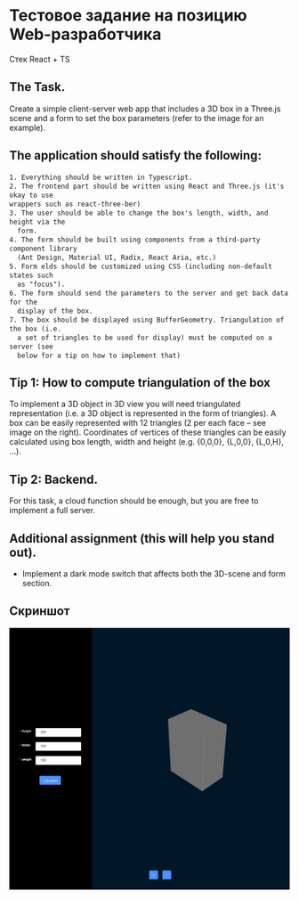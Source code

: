 # Тестовое задание на позицию Web-разработчика

Стек React + TS

## The Task.

Create a simple client-server web app that includes a 3D box in a Three.js scene and a
form to set the box parameters (refer to the image for an example).

## The application should satisfy the following:

    1. Everything should be written in Typescript.
    2. The frontend part should be written using React and Three.js (it's okay to use
    wrappers such as react-three-ber)
    3. The user should be able to change the box's length, width, and height via the
      form.
    4. The form should be built using components from a third-party component library
      (Ant Design, Material UI, Radix, React Aria, etc.)
    5. Form elds should be customized using CSS (including non-default states such
      as "focus").
    6. The form should send the parameters to the server and get back data for the
      display of the box.
    7. The box should be displayed using BufferGeometry. Triangulation of the box (i.e.
      a set of triangles to be used for display) must be computed on a server (see
      below for a tip on how to implement that)

## Tip 1: How to compute triangulation of the box

To implement a 3D object in 3D view you will need
triangulated representation (i.e. a 3D object is represented in
the form of triangles). A box can be easily represented with
12 triangles (2 per each face – see image on the right).
Coordinates of vertices of these triangles can be easily
calculated using box length, width and height (e.g. {0,0,0},
{L,0,0}, {L,0,H}, …).

## Tip 2: Backend.

For this task, a cloud function should be enough, but you are free to implement a full
server.

## Additional assignment (this will help you stand out).

  - Implement a dark mode switch that affects both the 3D-scene and form section.

  ## Скриншот

  ![alt text](./src/assets/screen.JPG)
